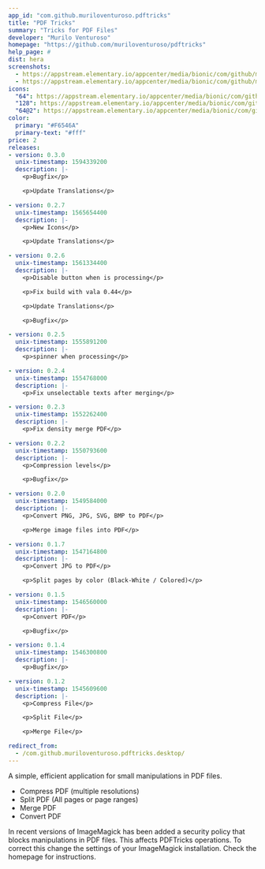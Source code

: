 ```yaml
---
app_id: "com.github.muriloventuroso.pdftricks"
title: "PDF Tricks"
summary: "Tricks for PDF Files"
developer: "Murilo Venturoso"
homepage: "https://github.com/muriloventuroso/pdftricks"
help_page: #
dist: hera
screenshots:
  - https://appstream.elementary.io/appcenter/media/bionic/com/github/muriloventuroso.pdftricks/E86E2F5749890AF3AF4A22622109A5D6/screenshots/image-1_orig.png
  - https://appstream.elementary.io/appcenter/media/bionic/com/github/muriloventuroso.pdftricks/E86E2F5749890AF3AF4A22622109A5D6/screenshots/image-2_orig.png
icons:
  "64": https://appstream.elementary.io/appcenter/media/bionic/com/github/muriloventuroso.pdftricks/E86E2F5749890AF3AF4A22622109A5D6/icons/64x64/com.github.muriloventuroso.pdftricks_com.github.muriloventuroso.pdftricks.png
  "128": https://appstream.elementary.io/appcenter/media/bionic/com/github/muriloventuroso.pdftricks/E86E2F5749890AF3AF4A22622109A5D6/icons/128x128/com.github.muriloventuroso.pdftricks_com.github.muriloventuroso.pdftricks.png
  "64@2": https://appstream.elementary.io/appcenter/media/bionic/com/github/muriloventuroso.pdftricks/E86E2F5749890AF3AF4A22622109A5D6/icons/64x64@2/com.github.muriloventuroso.pdftricks_com.github.muriloventuroso.pdftricks.png
color:
  primary: "#F6546A"
  primary-text: "#fff"
price: 2
releases:
- version: 0.3.0
  unix-timestamp: 1594339200
  description: |-
    <p>Bugfix</p>

    <p>Update Translations</p>

- version: 0.2.7
  unix-timestamp: 1565654400
  description: |-
    <p>New Icons</p>

    <p>Update Translations</p>

- version: 0.2.6
  unix-timestamp: 1561334400
  description: |-
    <p>Disable button when is processing</p>

    <p>Fix build with vala 0.44</p>

    <p>Update Translations</p>

    <p>Bugfix</p>

- version: 0.2.5
  unix-timestamp: 1555891200
  description: |-
    <p>spinner when processing</p>

- version: 0.2.4
  unix-timestamp: 1554768000
  description: |-
    <p>Fix unselectable texts after merging</p>

- version: 0.2.3
  unix-timestamp: 1552262400
  description: |-
    <p>Fix density merge PDF</p>

- version: 0.2.2
  unix-timestamp: 1550793600
  description: |-
    <p>Compression levels</p>

    <p>Bugfix</p>

- version: 0.2.0
  unix-timestamp: 1549584000
  description: |-
    <p>Convert PNG, JPG, SVG, BMP to PDF</p>

    <p>Merge image files into PDF</p>

- version: 0.1.7
  unix-timestamp: 1547164800
  description: |-
    <p>Convert JPG to PDF</p>

    <p>Split pages by color (Black-White / Colored)</p>

- version: 0.1.5
  unix-timestamp: 1546560000
  description: |-
    <p>Convert PDF</p>

    <p>Bugfix</p>

- version: 0.1.4
  unix-timestamp: 1546300800
  description: |-
    <p>Bugfix</p>

- version: 0.1.2
  unix-timestamp: 1545609600
  description: |-
    <p>Compress File</p>

    <p>Split File</p>

    <p>Merge File</p>

redirect_from:
  - /com.github.muriloventuroso.pdftricks.desktop/
---
```

<p>A simple, efficient application for small manipulations in PDF files.</p>
<ul>
  <li>Compress PDF (multiple resolutions)</li>
  <li>Split PDF (All pages or page ranges)</li>
  <li>Merge PDF</li>
  <li>Convert PDF</li>
</ul>
<p>In recent versions of ImageMagick has been added a security policy that blocks manipulations in PDF files. This affects PDFTricks operations. To correct this change the settings of your ImageMagick installation. Check the homepage for instructions.</p>
